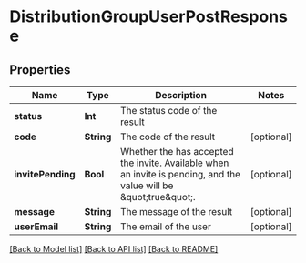 # DistributionGroupUserPostResponse

## Properties
Name | Type | Description | Notes
------------ | ------------- | ------------- | -------------
**status** | **Int** | The status code of the result | 
**code** | **String** | The code of the result | [optional] 
**invitePending** | **Bool** | Whether the has accepted the invite. Available when an invite is pending, and the value will be \&quot;true\&quot;. | [optional] 
**message** | **String** | The message of the result | [optional] 
**userEmail** | **String** | The email of the user | [optional] 

[[Back to Model list]](../README.md#documentation-for-models) [[Back to API list]](../README.md#documentation-for-api-endpoints) [[Back to README]](../README.md)


